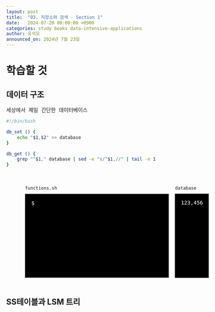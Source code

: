 ```yaml
---
layout: post
title:  "03. 저장소와 검색 - Section 1"
date:   2024-07-20 00:00:00 +0900
categories: study books data-intensive-applications
author: 유석모
announced_on: 2024년 7월 23일
---
```

# 학습할 것

## 데이터 구조

<kbd>세상에서 제일 간단한 데이터베이스</kbd>
```sh
#!/bin/bash

db_set () {
    echo "$1,$2" >> database
}

db_get () {
    grep "^$1," database | sed -e "s/^$1,//" | tail -n 1
}
```

<div class="area-1">
    <div style="display: flex; width: 80%;">
        <div class="cli-wrapper console-1">
            <div class="title">
                <code>functions.sh</code>
            </div>
            <textarea id="console-1" class="cli console-1" rows="12" cols="40">$ </textarea>
        </div>
        <div class="cli-wrapper file-1">
            <div class="title">
                <code>database</code>
            </div>
            <div class="cli file-1">
                123,456
            </div>
        </div>
    </div>
</div>

## SS테이블과 LSM 트리



<style type="text/css">
.area-1 {
    display: flex; 
    justify-content: center; 
    width: 100%;
    margin: 3rem 0 3rem 0;
}

.cli-wrapper {
    flex: 1 1; 
    display: flex;
    flex-direction: column;
}

.cli-wrapper .title {
    flex: 0 1;
    margin-bottom: 0.5rem;
}

.cli {
    flex: 1 1;
    background: black; 
    color: white;
    font: 0.875rem Consolas, Monaco, D2 Coding, monospace;
    padding: 1rem;
}

.cli.console-1 {
    text-align: left;
    resize: none;
}

.cli.file-1 {
    height: 100%;
}

.cli-wrapper.console-1 {
    margin-right: 1rem;
}
</style>